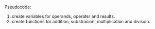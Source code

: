 Pseudocode:
1. create variables for operands, operater and results.
2. create functions for addition, substracion, multiplication and division.